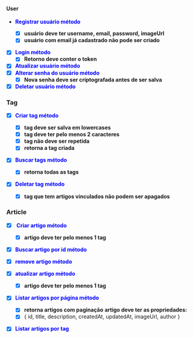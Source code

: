 #### User

- <b style="color: blue">Registrar usuário método</b>

  - [x] **usuário deve ter username, email, password, imageUrl**
  - [x] **usuário com email já cadastrado não pode ser criado**

- [x] <b style="color: blue">Login método</b>
  - [x] **Retorno deve conter o token**
- [x] <b style="color: blue">Atualizar usuário método</b>
- [x] <b style="color: blue">Alterar senha do usuário método</b>
  - [x] **Nova senha deve ser criptografada antes de ser salva**
- [x] <b style="color: blue">Deletar usuário método</b>

### Tag

- [x] <b style="color: blue">Criar tag método</b>

  - [x] **tag deve ser salva em lowercases**
  - [x] **tag deve ter pelo menos 2 caracteres**
  - [x] **tag não deve ser repetida**
  - [x] **retorna a tag criada**

- [x] <b style="color: blue">Buscar tags método</b>

  - [x] **retorna todas as tags**

- [x] <b style="color: blue">Deletar tag método</b>

  - [x] **tag que tem artigos vinculados não podem ser apagados**

### Article

- [x] <b style="color: blue"> Criar artigo método</b>

  - [x] **artigo deve ter pelo menos 1 tag**

- [x] <b style="color: blue">Buscar artigo por id método</b>

- [x] <b style="color: blue">remove artigo método</b>

- [x] <b style="color: blue">atualizar artigo método</b>

  - [x] **artigo deve ter pelo menos 1 tag**

- [x] <b style="color: blue">Listar artigos por página método</b>

  - [x] **retorna artigos com paginação**
        **artigo deve ter as propriedades:**
  - [x] { id, title, description, createdAt, updatedAt, imageUrl, author }

- [x] <b style="color: blue">Listar artigos por tag</b>
